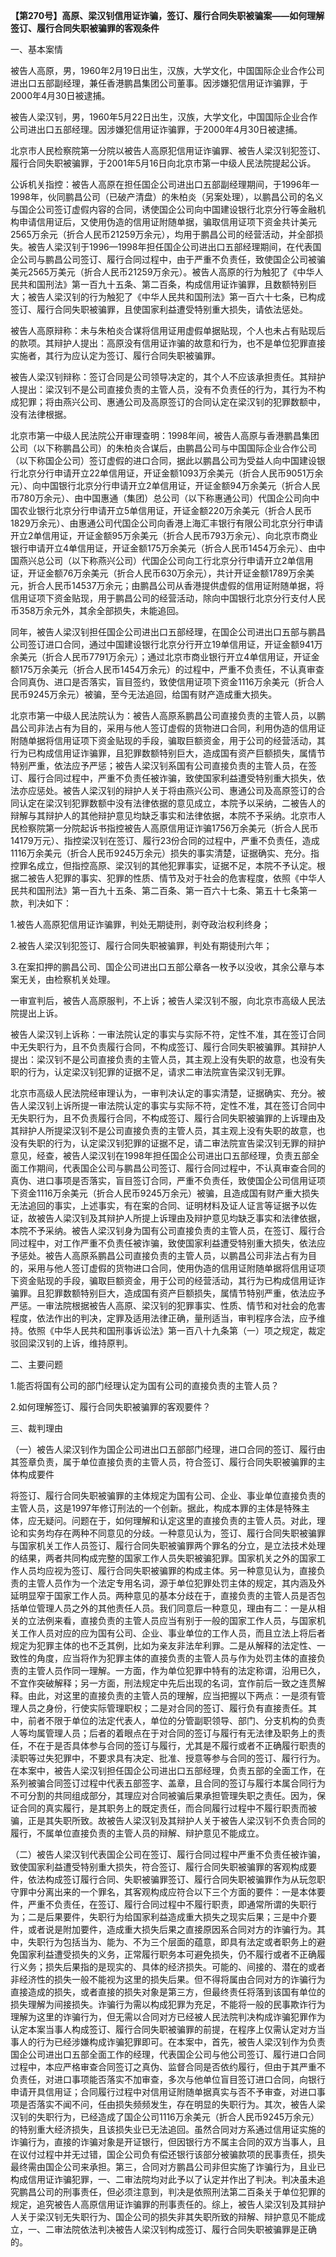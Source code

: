 **【第270号】高原、梁汉钊信用证诈骗，签订、履行合同失职被骗案——如何理解签订、履行合同失职被骗罪的客观条件**

一、基本案情

被告人高原，男，1960年2月19日出生，汉族，大学文化，中国国际企业合作公司进出口五部副经理，兼任香港鹏昌集团公司董事。因涉嫌犯信用证诈骗罪，于2000年4月30日被逮捕。

被告人梁汉钊，男，1960年5月22日出生，汉族，大学文化，中国国际企业合作公司进出口五部经理。因涉嫌犯信用证诈骗罪，于2000年4月30日被逮捕。

北京市人民检察院第一分院以被告人高原犯信用证诈骗罪、被告人梁汉钊犯签订、履行合同失职被骗罪，于2001年5月16日向北京市第一中级人民法院提起公诉。

公诉机关指控：被告人高原在担任国企公司进出口五部副经理期间，于1996年一1998年，伙同鹏昌公司（已破产清盘）的朱柏炎（另案处理），以鹏昌公司的名义与国企公司签订虚假内容的合同，诱使国企公司向中国建设银行北京分行等金融机构申请信用证后，又使用伪造的信用证附随单据，骗取信用证项下资金共计美元2565万余元（折合人民币21259万余元），均用于鹏昌公司的经营活动，并全部损失。被告人梁汉钊于1996—1998年担任国企公司进出口五部经理期间，在代表国企公司与鹏昌公司签订、履行合同过程中，由于严重不负责任，致使国企公司被骗美元2565万美元（折合人民币21259万余元）。被告人高原的行为触犯了《中华人民共和国刑法》第一百九十五条、第二百条，构成信用证诈骗罪，且数额特别巨大；被告人梁汉钊的行为触犯了《中华人民共和国刑法》第一百六十七条，已构成签订、履行合同失职被骗罪，且使国家利益遭受特别重大损失，请依法惩处。

被告人高原辩称：未与朱柏炎合谋将信用证用虚假单据贴现，个人也未占有贴现后的款项。其辩护人提出：高原没有信用证诈骗的故意和行为，也不是单位犯罪直接实施者，其行为应认定为签订、履行合同失职被骗罪。

被告人梁汉钊辩称：签订合同是公司领导决定的，其个人不应该承担责任。其辩护人提出：梁汉钊不是公司直接负责的主管人员，没有不负责任的行为，其行为不构成犯罪；将由燕兴公司、惠通公司及高原签订的合同认定在梁汉钊的犯罪数额中，没有法律根据。

北京市第一中级人民法院公开审理查明：1998年间，被告人高原与香港鹏昌集团公司（以下称鹏昌公司）的朱柏炎合谋后，由鹏昌公司与中国国际企业合作公司（以下称国企公司）签订虚假的进口合同，据此以鹏昌公司为受益人向中国建设银行北京分行申请开立22单信用证，开证金额1093万余美元（折合人民币9051万余元）、向中国银行北京分行申请开立2单信用证，开证金额94万余美元（折合人民币780万余元）、由中国惠通（集团）总公司（以下称惠通公司）代国企公司向中国农业银行北京分行申请开立5单信用证，开证金额220万余美元（折合人民币1829万余元）、由惠通公司代国企公司向香港上海汇丰银行有限公司北京分行申请开立2单信用证，开证金额95万余美元（折合人民币793万余元）、向北京市商业银行申请开立4单信用证，开证金额175万余美元（折合人民币1454万余元）、由中国燕兴总公司（以下称燕兴公司）代国企公司向工行北京分行申请开立2单信用证，开证金额76万余美元（折合人民币630万余元），共计开证金额1789万余美元，折合人民币14537万余元；由鹏昌公司从香港提供虚假的信用证附随单据，将信用证项下资金贴现，用于鹏昌公司的经营活动，除向中国银行北京分行支付人民币358万余元外，其余全部损失，未能追回。

同年，被告人梁汉钊担任国企公司进出口五部经理，在国企公司进出口五部与鹏昌公司签订进口合同，通过中国建设银行北京分行开立19单信用证，开证金额941万余美元（折合人民币7791万余元）；通过北京市商业银行开立4单信用证，开证金额175万余美元（折合人民币1454万余元）的过程中，严重不负责任，不认真审查合同真伪、进口是否落实，盲目签约，致使信用证项下资金1116万余美元（折合人民币9245万余元）被骗，至今无法追回，给国有财产造成重大损失。

北京市第一中级人民法院认为：被告人高原系鹏昌公司直接负责的主管人员，以鹏昌公司非法占有为目的，采用与他人签订虚假的货物进口合同，利用伪造的信用证附随单据将信用证项下资金贴现的手段，骗取巨额资金，用于公司的经营活动，其行为已构成信用证诈骗罪，且犯罪数额特别巨大，造成国有资产巨额损失，属情节特别严重，依法应予严惩；被告人梁汉钊系国有公司直接负责的主管人员，在签订、履行合同过程中，严重不负责任被诈骗，致使国家利益遭受特别重大损失，依法亦应惩处。被告人梁汉钊的辩护人关于将由燕兴公司、惠通公司及高原签订的合同认定在梁汉钊犯罪数额中没有法律依据的意见成立，本院予以采纳，二被告人的辩解与其辩护人的其他辩护意见均缺乏事实和法律依据，本院不予采纳。北京市人民检察院第一分院起诉书指控被告人高原信用证诈骗1756万余美元（折合人民币14179万元）、指控梁汉钊在签订、履行23份合同的过程中，严重不负责任，造成1116万余美元（折合人民币9245万余元）损失的事实清楚，证据确实、充分。指控罪名成立，但指控高原、梁汉钊的其他犯罪事实，证据不足，本院不予认定。根据二被告人犯罪的事实、犯罪的性质、情节及对于社会的危害程度，依照《中华人民共和国刑法》第一百九十五条、第二百条、第一百六十七条、第五十七条第一款，判决如下：

1.被告人高原犯信用证诈骗罪，判处无期徒刑，剥夺政治权利终身；

2.被告人梁汉钊犯签订、履行合同失职被骗罪，判处有期徒刑六年；

3.在案扣押的鹏昌公司、国企公司进出口五部公章各一枚予以没收，其余公章与本案无关，由检察机关处理。

一审宣判后，被告人高原服判，不上诉；被告人梁汉钊不服，向北京市高级人民法院提出上诉。

被告人梁汉钊上诉称：一审法院认定的事实与实际不符，定性不准，其在签订合同中无失职行为，且不负责履行合同，不构成签订、履行合同失职被骗罪。其辩护人提出：梁汉钊不是公司直接负责的主管人员，其主观上没有失职的故意，也没有失职的行为，认定梁汉钊犯罪的证据不足，请求二审法院宣告梁汉钊无罪。

北京市高级人民法院经审理认为，一审判决认定的事实清楚，证据确实、充分。被告人梁汉钊上诉所提一审法院认定的事实与实际不符，定性不准，其在签订合同中无失职行为，且不负责履行合同，不构成签订、履行合同失职被骗罪的上诉理由及其辩护人所提梁汉钊不是公司直接负责的主管人员，其主观上没有失职的故意，也没有失职的行为，认定梁汉钊犯罪的证据不足，请二审法院宣告梁汉钊无罪的辩护意见，经查，被告人梁汉钊在1998年担任国企公司进出口五部经理，负责五部全面工作期间，代表国企公司与鹏昌公司签订、履行合同过程中，不认真审查合同的真伪、进口事项是否落实，盲目签订合同，严重不负责任，致使国企公司信用证项下资金1116万余美元（折合人民币9245万余元）被骗，且造成国有财产重大损失无法追回的事实，上述事实，有在案的合同、证明材料及证人证言等证据予以佐证，故被告人梁汉钊及其辩护人所提上诉理由及辩护意见均缺乏事实和法律依据，本院不予采纳。被告人梁汉钊身为国有公司直接负责的主管人员，在签订、履行合同过程中，对工作严重不负责任被诈骗，致使国家利益遭受特别重大损失，依法应予惩处。被告人高原系鹏昌公司直接负责的主管人员，以鹏昌公司非法占有为目的，采用与他人签订虚假的货物进口合同，使用伪造的信用证附随单据将信用证项下资金贴现的手段，骗取巨额资金，用于公司的经营活动，其行为已构成信用证诈骗罪。且犯罪数额特别巨大，造成国有资产巨额损失，属情节特别严重，依法应予严惩。一审法院根据被告人高原、梁汉钊的犯罪事实、性质、情节和对社会的危害程度，依法作出的判决，定罪及适用法律正确，量刑适当，审判程序合法，应予维持。依照《中华人民共和国刑事诉讼法》第一百八十九条第（一）项之规定，裁定驳回梁汉钊的上诉，维持原判。

二、主要问题

1.能否将国有公司的部门经理认定为国有公司的直接负责的主管人员？

2.如何理解签订、履行合同失职被骗罪的客观要件？

三、裁判理由

（一）被告人梁汉钊作为国企公司进出口五部部门经理，进口合同的签订、履行由其签章负责，属于单位直接负责的主管人员，符合签订、履行合同失职被骗罪的主体构成要件

将签订、履行合同失职被骗罪的主体规定为国有公司、企业、事业单位直接负责的主管人员，这是1997年修订刑法的一个创新。据此，构成本罪的主体是特殊主体，应无疑问。问题在于，如何理解和认定这里的直接负责的主管人员。对此，理论和实务均存在两种不同意见的分歧。一种意见认为，签订、履行合同失职被骗罪与国家机关工作人员签订、履行合同失职被骗罪两个罪名的分立，是立法技术处理的结果，两者共同构成完整的国家工作人员失职被骗犯罪。国家机关之外的国家工作人员均应视为签订、履行合同失职被骗罪的构成主体。另一种意见认为，直接负责的主管人员作为一个法定专用名词，源于单位犯罪处罚主体的规定，其内涵及外延明显窄于国家工作人员。两种意见的基本分歧在于，直接负责的主管人员是否包括单位管理人员之外的其他责任人员。我们同意后一种意见，理由有二：一是从相关的立法例来看，直接负责的主管人员应当有别于一般的国家工作人员，与国家机关工作人员对应的应为国有公司、企业、事业单位的工作人员，而且立法上将后者规定为犯罪主体的也不乏其例，比如为亲友非法牟利罪。二是从解释的法定性、一致性的角度，应当将作为犯罪主体的直接负责的主管人员与作为处罚主体的直接负责的主管人员作同一理解。一方面，作为单位犯罪中特有的法定称谓，沿用已久，不宜作突破解释；另一方面，刑法规定中先后出现的名词，宜作前后一致之连贯解释。由此，对这里的直接负责的主管人员的理解，应当把握以下两点：一是须有管理人员之身份，行使实际管理职权；二是对合同的签订、履行负有直接责任。其中，前者不限于单位的法定代表人，单位的分管副职领导、部门、分支机构的负责人等均属管理人员；后者的着眼点在于对合同的签订与履行有无法律及职务上的责任，不在于是否具体参与合同的签订与履行，尤其是不履行或者不正确履行职责的渎职等过失犯罪中，不要求具有决定、批准、授意等参与合同的签订、履行行为。在本案中，被告人梁汉钊担任国企公司进出口五部经理，负责五部的全面工作，在系列被骗合同签订过程中代表五部签字、盖章，且合同的签订与履行本属合同行为不可分割的共同组成部分，其理应对合同被骗后果承担管理失职之责任。因为，保证合同的真实履行，是其职务上的既定责任，而合同履行过程中不履行职责而被骗，正是其失职所致。故被告人梁汉钊及其辩护人关于被告人梁汉钊不负责合同的履行，不属单位直接负责的主管人员的辩解、辩护意见不能成立。

（二）被告人梁汉钊代表国企公司在签订、履行合同过程中严重不负责任被诈骗，致使国家利益遭受特别重大损失，符合签订、履行合同失职被骗罪的客观构成要件，依法构成签订履行合同、失职被骗罪签订、履行合同失职被骗罪作为从玩忽职守罪中分离出来的一个罪名，其客观构成应符合以下三个方面的要件：一是本体要件，严重不负责任，在签订、履行合同过程中不履行职责，即通常所谓的失职行为；二是后果要件，失职行为给国家利益造成重大损失之现实后果；三是中介要件，或者说是附加要件，造成重大损失后果之直接原因系合同对方的诈骗行为。其中，失职行为包括当为、能为、不为三个层面的蕴意，即具有法定或者职务上的避免国家利益遭受损失的义务，正常履行职务本可避免损失，仍不履行或者不正确履行义务；损失后果指的是现实的、具体的经济损失。可能的、间接的、潜在的或者非经济性的损失一般不能视为这里的损失后果。但不得将属由合同对方的诈骗行为直接造成的损失，或者直接的损失对象是第三方，但最终责任将落到该国有单位的损失理解为间接损失。诈骗行为需以构成犯罪为充足，不能将一般的民事欺诈行为理解为这里的诈骗行为，但无需以合同对方已经被人民法院判决构成诈骗犯罪作为认定本案当事人构成签订、履行合同失职被骗罪的前提，在程序上仅需认定对方当事人的行为已经涉嫌构成诈骗犯罪即可。在本案中，首先，被告人梁汉钊作为负责国企公司进出口五部全面工作的经理，代表国企公司与他公司签订、履行进口合同过程中，本应严格审查合同签订之真伪、监督合同是否依约履行，但由于其严重不负责任，对进口事项能否落实不加审查，多次与他单位盲目签订进口合同，向银行申请开具信用证；合同履行过程中对信用证附随单据真实与否不予审查，对进口事项是否落实不闻不问，任由损失频频发生，存在明显的失职行为。其次，被告人梁汉钊的失职行为，已经造成了国企公司1116万余美元（折合人民币9245万余元）的特别重大经济损失，且该损失业已无法追回。虽然合同对方系通过信用证实施的诈骗行为，直接的诈骗对象是开证银行，但因银行方不属主合同的双方当事人，且在议付过程中并无过错，国企公司负有偿还银行该部分被骗款项的民事责任，损失最终需由国企公司来承担。第三，合同对方鹏昌公司非但实施了诈骗行为，且业已构成信用证诈骗犯罪，一、二审法院均对此予以了认定并作出了判决。判决虽未追究鹏昌公司的刑事责任，但必须注意到，判决是依照刑法第二百条关于单位犯罪的规定，追究被告人高原信用证诈骗罪的刑事责任的。综上，被告人梁汉钊及其辩护人关于梁汉钊无失职行为、国企公司的损失非其失职所致的辩解、辩护意见不能成立，一、二审法院依法判决被告人梁汉钊构成签订、履行合同失职被骗罪是正确的。